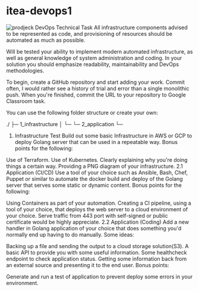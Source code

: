 # itea-devops1

![prodjeck](https://user-images.githubusercontent.com/62216473/184539339-1335da95-fbec-4cfc-84cf-baed4172ddc8.jpg)
DevOps Technical Task
All infrastructure components advised to be represented as code, and provisioning of resources should be automated as much as possible.

Will be tested your ability to implement modern automated infrastructure, as well as general knowledge of system administration and coding. In your solution you should emphasize readability, maintainability and DevOps methodologies.

To begin, create a GitHub repository and start adding your work. Commit often, I would rather see a history of trial and error than a single monolithic push. When you're finished, commit the URL to your repository to Google Classroom task.

You can use the following folder structure or create your own:

./
├─ 1_infrastructure
│  └─ <your project>
└─ 2_application
   └─ <your project>
1. Infrastructure Test
Build out some basic Infrastructure in AWS or GCP to deploy Golang server that can be used in a repeatable way. Bonus points for the following:

Use of Terraform.
Use of Kubernetes.
Clearly explaining why you're doing things a certain way.
Providing a PNG diagram of your infrastructure.
2.1 Application (CI/CD)
Use a tool of your choice such as Ansible, Bash, Chef, Puppet or similar to automate the docker build and deploy of the Golang server that serves some static or dynamic content. Bonus points for the following:

Using Containers as part of your automation.
Creating a CI pipeline, using a tool of your choice, that deploys the web server to a cloud environment of your choice.
Serve traffic from 443 port with self-signed or public certificate would be highly appreciate.
2.2 Application (Coding)
Add a new handler in Golang application of your choice that does something you'd normally end up having to do manually. Some ideas:

Backing up a file and sending the output to a cloud storage solution(S3).
A basic API to provide you with some useful information.
Some healthcheck endpoint to check application status.
Getting some information back from an external source and presenting it to the end user.
Bonus points:

Generate and run a test of application to prevent deploy some errors in your environment.
